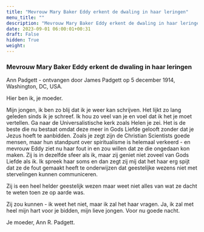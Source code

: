 ```yaml
---
title: "Mevrouw Mary Baker Eddy erkent de dwaling in haar leringen"
menu_title: ""
description: "Mevrouw Mary Baker Eddy erkent de dwaling in haar leringen"
date: 2023-09-01 06:00:01+00:31
draft: False
hidden: True
weight:
---
```

### Mevrouw Mary Baker Eddy erkent de dwaling in haar leringen

Ann Padgett - ontvangen door James Padgett op 5 december 1914, Washington, DC, USA.

Hier ben ik, je moeder.

Mijn jongen, ik ben zo blij dat ik je weer kan schrijven. Het lijkt zo lang geleden sinds ik je schreef. Ik hou zo veel van je en voel dat ik het je moet vertellen. Ga naar de Universalistische kerk zoals Helen je zei. Het is de beste die nu bestaat omdat deze meer in Gods Liefde gelooft zonder dat je Jezus hoeft te aanbidden. Zoals je zegt zijn de Christian Scientists goede mensen, maar hun standpunt over spiritualisme is helemaal verkeerd - en mevrouw Eddy ziet nu haar fout in en zou willen dat ze die ongedaan kon maken. Zij is in dezelfde sfeer als ik, maar zij geniet niet zoveel van Gods Liefde als ik. Ik spreek haar soms en dan zegt zij mij dat het haar erg spijt dat ze de fout gemaakt heeft te onderwijzen dat geestelijke wezens niet met stervelingen kunnen communiceren.

Zij is een heel helder geestelijk wezen maar weet niet alles van wat ze dacht te weten toen ze op aarde was.

Zij zou kunnen - ik weet het niet, maar ik zal het haar vragen. Ja, ik zal met heel mijn hart voor je bidden, mijn lieve jongen. Voor nu goede nacht.

Je moeder, Ann R. Padgett.
